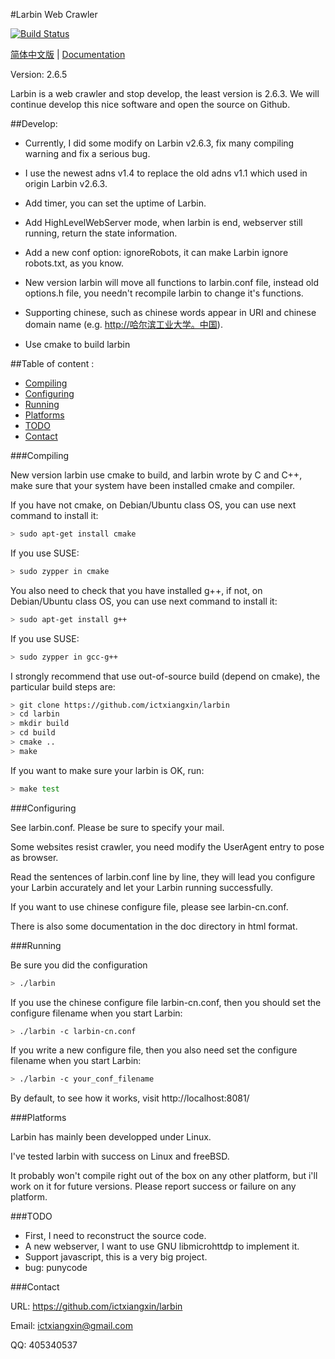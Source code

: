#Larbin Web Crawler

[![Build Status](https://travis-ci.org/ictxiangxin/larbin.svg?branch=master)](https://travis-ci.org/ictxiangxin/larbin)

[简体中文版](/README.md) |
[Documentation](/doc/index-en.md)

Version: 2.6.5

Larbin is a web crawler and stop develop, the least version is 2.6.3.
We will continue develop this nice software and open the source on Github.

##Develop:

* Currently, I did some modify on Larbin v2.6.3, fix many compiling warning and fix a serious bug.

* I use the newest adns v1.4 to replace the old adns v1.1 which used in origin Larbin v2.6.3.

* Add timer, you can set the uptime of Larbin.

* Add HighLevelWebServer mode, when larbin is end, webserver still running, return the state information.

* Add a new conf option: ignoreRobots, it can make Larbin ignore robots.txt, as you know.

* New version larbin will move all functions to larbin.conf file, instead old options.h file, you needn't recompile larbin to change it's functions.

* Supporting chinese, such as chinese words appear in URI and chinese domain name (e.g. [http://哈尔滨工业大学。中国](http://哈尔滨工业大学。中国)).

* Use cmake to build larbin

##Table of content :

* [Compiling](#compiling)
* [Configuring](#configuring)
* [Running](#running)
* [Platforms](#platforms)
* [TODO](#todo)
* [Contact](#contact)

###Compiling

New version larbin use cmake to build, and larbin wrote by C and C++, make sure that your system have been installed cmake and compiler.

If you have not cmake, on Debian/Ubuntu class OS, you can use next command to install it:
```bash
> sudo apt-get install cmake
```
If you use SUSE:
```bash
> sudo zypper in cmake
```
You also need to check that you have installed g++, if not, on Debian/Ubuntu class OS, you can use next command to install it:
```bash
> sudo apt-get install g++
``` 
If you use SUSE:
```bash
> sudo zypper in gcc-g++
```

I strongly recommend that use out-of-source build (depend on cmake), the particular build steps are:
```bash
> git clone https://github.com/ictxiangxin/larbin
> cd larbin
> mkdir build
> cd build
> cmake ..
> make
```
If you want to make sure your larbin is OK, run:
```bash
> make test
```

###Configuring

See larbin.conf. Please be sure to specify your mail.

Some websites resist crawler, you need modify the UserAgent entry to pose as browser.

Read the sentences of larbin.conf line by line, they will lead you configure your Larbin accurately and let your Larbin running successfully.

If you want to use chinese configure file, please see larbin-cn.conf.

There is also some documentation in the doc directory in html format.

###Running

Be sure you did the configuration

```bash
> ./larbin
```
If you use the chinese configure file larbin-cn.conf, then you should set the configure filename when you start Larbin:
```bash
> ./larbin -c larbin-cn.conf
```
If you write a new configure file, then you also need set the configure filename when you start Larbin:
```bash
> ./larbin -c your_conf_filename
```

By default, to see how it works, visit http://localhost:8081/

###Platforms

Larbin has mainly been developped under Linux.

I've tested larbin with success on Linux and freeBSD.

It probably won't compile right out of the box on any other platform,
but i'll work on it for future versions. Please report success or failure on any platform.

###TODO

* First, I need to reconstruct the source code.
* A new webserver, I want to use GNU libmicrohttdp to implement it.
* Support javascript, this is a very big project.
* bug: punycode

###Contact

URL: https://github.com/ictxiangxin/larbin

Email: ictxiangxin@gmail.com

QQ: 405340537

